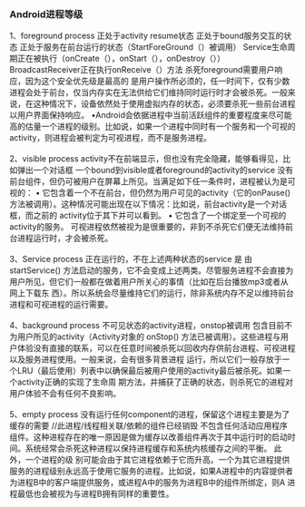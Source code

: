 ### Android进程等级
1、foreground process
    正处于activity resume状态
    正处于bound服务交互的状态
    正处于服务在前台运行的状态（StartForeGround（）被调用）
    Service生命周期正在被执行（onCreate（），onStart（），onDestroy（））
    BroadcastReceiver正在执行onReceive（）方法
    杀死foreground需要用户响应，因为这个安全优先级是最高的
    是用户操作所必须的，任一时间下，仅有少数进程会处于前台，仅当内存实在无法供给它们维持同时运行时才会被杀死。一般来说，在这种情况下，设备依然处于使用虚拟内存的状态，必须要杀死一些前台进程以用户界面保持响应。
•Android会依据进程中当前活跃组件的重要程度来尽可能高的估量一个进程的级别。比如说，如果一个进程中同时有一个服务和一个可视的activity，则进程会被判定为可视进程，而不是服务进程。
<br><br>
2、visible process
    activity不在前端显示，但也没有完全隐藏，能够看得见，比如弹出一个对话框
    一个bound到visible或者foreground的activity的service
    没有前台组件，但仍可被用户在屏幕上所见。当满足如下任一条件时，进程被认为是可视的：
• 它包含着一个不在前台，但仍然为用户可见的activity（它的onPause()方法被调用）。这种情况可能出现在以下情况：比如说，前台activity是一个对话框，而之前的    activity位于其下并可以看到。
• 它包含了一个绑定至一个可视的activity的服务。
可视进程依然被视为是很重要的，非到不杀死它们便无法维持前台进程运行时，才会被杀死。
<br><br>
3、Service process
    正在运行的，不在上述两种状态的service
是 由 startService() 方法启动的服务，它不会变成上述两类。尽管服务进程不会直接为用户所见，但它们一般都在做着用户所关心的事情（比如在后台播放mp3或者从网上下载东 西）。所以系统会尽量维持它们的运行，除非系统内存不足以维持前台进程和可视进程的运行需要。
<br><br>
4、background process
    不可见状态的activity进程，onstop被调用
    包含目前不为用户所见的activity（Activity对象的 onStop() 方法已被调用）。这些进程与用户体验没有直接的联系，可以在任意时间被杀死以回收内存供前台进程、可视进程以及服务进程使用。一般来说，会有很多背景进程 运行，所以它们一般存放于一个LRU（最后使用）列表中以确保最后被用户使用的activity最后被杀死。如果一个activity正确的实现了生命周 期方法，并捕获了正确的状态，则杀死它的进程对用户体验不会有任何不良影响。
<br><br>
5、empty process
没有运行任何component的进程，保留这个进程主要是为了缓存的需要
//此进程/线程相关联/依赖的组件已经销毁
    不包含任何活动应用程序组件。这种进程存在的唯一原因是做为缓存以改善组件再次于其中运行时的启动时间。系统经常会杀死这种进程以保持进程缓存和系统内核缓存之间的平衡。
此外，一个进程的级 别可能会由于其它进程依赖于它而升高。一个为其它进程提供 服务的进程级别永远高于使用它服务的进程。比如说，如果A进程中的内容提供者为进程B中的客户端提供服务，或进程A中的服务为进程B中的组件所绑定，则A 进程最低也会被视为与进程B拥有同样的重要性。
